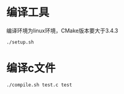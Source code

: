 # 编译工具
编译环境为linux环境，CMake版本要大于3.4.3
```
./setup.sh
```
# 编译c文件 		
```
./compile.sh test.c test
```

